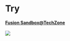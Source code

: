 
# Try

#### [Fusion Sandbox@TechZone](https://techzone.ibm.com/collection/ibm-spectrum-fusion)
<img src=https://user-images.githubusercontent.com/38366661/231650198-39c079df-dfcb-4acb-9188-c87919f87294.png>
    
